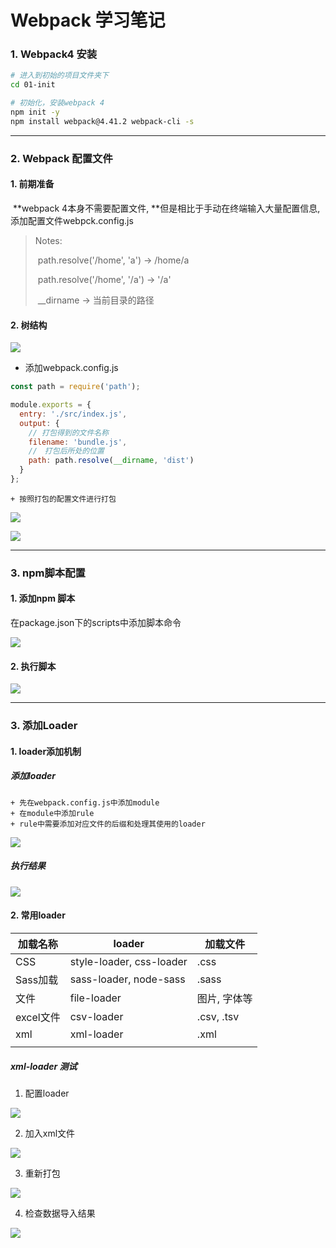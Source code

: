 # Webpack 学习笔记

### 1. Webpack4  安装

~~~bash
# 进入到初始的项目文件夹下
cd 01-init

# 初始化，安装webpack 4
npm init -y
npm install webpack@4.41.2 webpack-cli -s
~~~

---

### 2. Webpack 配置文件

#### 1. 前期准备

​	**webpack 4本身不需要配置文件, **但是相比于手动在终端输入大量配置信息, 添加配置文件webpck.config.js

> Notes: 
>
> ​	path.resolve('/home', 'a')    ->    /home/a
>
> ​	path.resolve('/home', '/a') -> '/a'
>
> ​	__dirname -> 当前目录的路径

#### 2. 树结构

![](/home/cyx/Desktop/Learning/webpackLearn/img/选区_032.png)

+ 添加webpack.config.js
~~~javascript
const path = require('path');

module.exports = {
  entry: './src/index.js',
  output: {
  	// 打包得到的文件名称
    filename: 'bundle.js',
    //　打包后所处的位置
    path: path.resolve(__dirname, 'dist')
  }
};
~~~

	+ 按照打包的配置文件进行打包

![](/home/cyx/Desktop/Learning/webpackLearn/img/选区_033.png)

![](/home/cyx/Desktop/Learning/webpackLearn/img/选区_034.png)

---

### 3. npm脚本配置

#### 1. 添加npm 脚本

在package.json下的scripts中添加脚本命令

![](/home/cyx/Desktop/Learning/webpackLearn/img/选区_035.png)

#### 2. 执行脚本

![](/home/cyx/Desktop/Learning/webpackLearn/img/选区_036.png)

---

### 3. 添加Loader

#### 1. loader添加机制

##### 添加loader

	+ 先在webpack.config.js中添加module
	+ 在module中添加rule
	+ rule中需要添加对应文件的后缀和处理其使用的loader

![](/home/cyx/Desktop/Learning/webpackLearn/img/选区_037.png)

##### 执行结果

![](/home/cyx/Desktop/Learning/webpackLearn/img/选区_038.png)

#### 2. 常用loader

| 加载名称  | loader                   | 加载文件     |
| --------- | ------------------------ | ------------ |
| CSS       | style-loader, css-loader | .css         |
| Sass加载  | sass-loader, node-sass   | .sass        |
| 文件      | file-loader              | 图片, 字体等 |
| excel文件 | csv-loader               | .csv, .tsv   |
| xml       | xml-loader               | .xml         |
|           |                          |              |



##### xml-loader 测试

1. 配置loader

![](/home/cyx/Desktop/Learning/webpackLearn/img/选区_039.png)

2. 加入xml文件

![](/home/cyx/Desktop/Learning/webpackLearn/img/选区_041.png)

3. 重新打包

![](/home/cyx/Desktop/Learning/webpackLearn/img/选区_040.png)

4. 检查数据导入结果

![](/home/cyx/Desktop/Learning/webpackLearn/img/选区_042.png)

